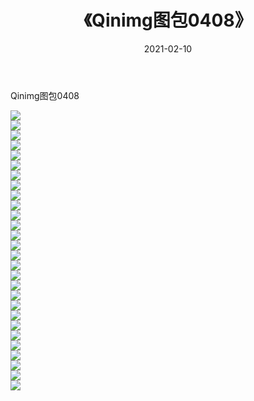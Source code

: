 ﻿---
layout: post
title:  《Qinimg图包0408》
date:   2021-02-10
img: http://imgx.orgx.ga/Qinimg图包/Qinimg图包0408/000.jpg
categories: [美女, 清纯, 唯美]
---

Qinimg图包0408

 ![](http://imgx.orgx.ga/Qinimg图包/Qinimg图包0408/001.jpg) <br>![](http://imgx.orgx.ga/Qinimg图包/Qinimg图包0408/002.jpg) <br>![](http://imgx.orgx.ga/Qinimg图包/Qinimg图包0408/003.jpg) <br>![](http://imgx.orgx.ga/Qinimg图包/Qinimg图包0408/004.jpg) <br>![](http://imgx.orgx.ga/Qinimg图包/Qinimg图包0408/005.jpg) <br>![](http://imgx.orgx.ga/Qinimg图包/Qinimg图包0408/006.jpg) <br>![](http://imgx.orgx.ga/Qinimg图包/Qinimg图包0408/007.jpg) <br>![](http://imgx.orgx.ga/Qinimg图包/Qinimg图包0408/008.jpg) <br>![](http://imgx.orgx.ga/Qinimg图包/Qinimg图包0408/009.jpg) <br>![](http://imgx.orgx.ga/Qinimg图包/Qinimg图包0408/010.jpg) <br>![](http://imgx.orgx.ga/Qinimg图包/Qinimg图包0408/011.jpg) <br>![](http://imgx.orgx.ga/Qinimg图包/Qinimg图包0408/012.jpg) <br>![](http://imgx.orgx.ga/Qinimg图包/Qinimg图包0408/013.jpg) <br>![](http://imgx.orgx.ga/Qinimg图包/Qinimg图包0408/014.jpg) <br>![](http://imgx.orgx.ga/Qinimg图包/Qinimg图包0408/015.jpg) <br>![](http://imgx.orgx.ga/Qinimg图包/Qinimg图包0408/016.jpg) <br>![](http://imgx.orgx.ga/Qinimg图包/Qinimg图包0408/017.jpg) <br>![](http://imgx.orgx.ga/Qinimg图包/Qinimg图包0408/018.jpg) <br>![](http://imgx.orgx.ga/Qinimg图包/Qinimg图包0408/019.jpg) <br>![](http://imgx.orgx.ga/Qinimg图包/Qinimg图包0408/020.jpg) <br>![](http://imgx.orgx.ga/Qinimg图包/Qinimg图包0408/021.jpg) <br>![](http://imgx.orgx.ga/Qinimg图包/Qinimg图包0408/022.jpg) <br>![](http://imgx.orgx.ga/Qinimg图包/Qinimg图包0408/023.jpg) <br>![](http://imgx.orgx.ga/Qinimg图包/Qinimg图包0408/024.jpg) <br>![](http://imgx.orgx.ga/Qinimg图包/Qinimg图包0408/025.jpg) <br>![](http://imgx.orgx.ga/Qinimg图包/Qinimg图包0408/026.jpg) <br>![](http://imgx.orgx.ga/Qinimg图包/Qinimg图包0408/027.jpg) <br>![](http://imgx.orgx.ga/Qinimg图包/Qinimg图包0408/028.jpg) <br>